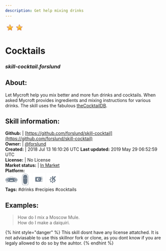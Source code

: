 ```yaml
--- 
description: Get help mixing drinks
---
```


![](../.gitbook/assets/star.png)![](../.gitbook/assets/star.png)  
# Cocktails  
### _skill-cocktail.forslund_  
## About:  
Let Mycroft help you mix better and more fun drinks and cocktails. When asked Mycroft provides ingredients and mixing instructions for various drinks. The skill uses the fabulous [theCocktailDB](https://thecocktaildb.com/).

## Skill information:  
**Github:** | [https://github.com/forslund/skill-cocktail](https://github.com/forslund/skill-cocktail)  
**Owner:** | [@forslund](https://github.com/forslund)  
**Created:** | 2018 Jul 13 16:10:26 UTC  **Last updated:** 2019 May 29 06:52:59 UTC  
**License:** | No License  
**Market status:** | [In Market](https://market.mycroft.ai/skill/cocktails)  
**Platform:**  
 ![](../.gitbook/assets/mark-1-icon.png)  ![](../.gitbook/assets/mark-2-icon.png)  ![](../.gitbook/assets/picroft-icon.png)  ![](../.gitbook/assets/kde.png)   
**Tags:** \#drinks \#recipies \#cocktails   
## Examples:  
> How do I mix a Moscow Mule.  
> How do I make a daiquiri.  
  
{% hint style="danger" %}
This skill dosnt have any license attatched. It is not adviasable to use this skillnor fork or clone, as you dont know if you are legaly allowed to do so by the auhtor.
{% endhint %}
